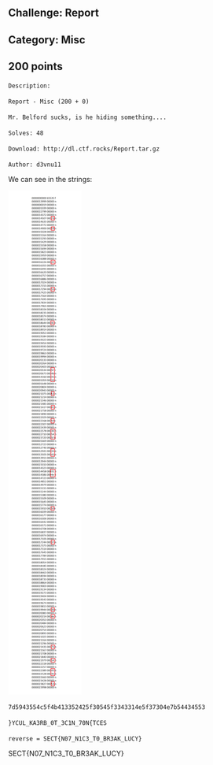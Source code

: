 Challenge: Report
----------------------------------------
Category: Misc
----------------------------------------
200 points 
----------------------------------------

```
Description:

Report - Misc (200 + 0)

Mr. Belford sucks, is he hiding something....

Solves: 48

Download: http://dl.ctf.rocks/Report.tar.gz

Author: d3vnu11

```
We can see in the strings:

<img src="../Files/image.png">

``` shell
7d5943554c5f4b413352425f30545f3343314e5f37304e7b54434553

}YCUL_KA3RB_0T_3C1N_70N{TCES

reverse = SECT{N07_N1C3_T0_BR3AK_LUCY}
```


SECT{N07_N1C3_T0_BR3AK_LUCY}
